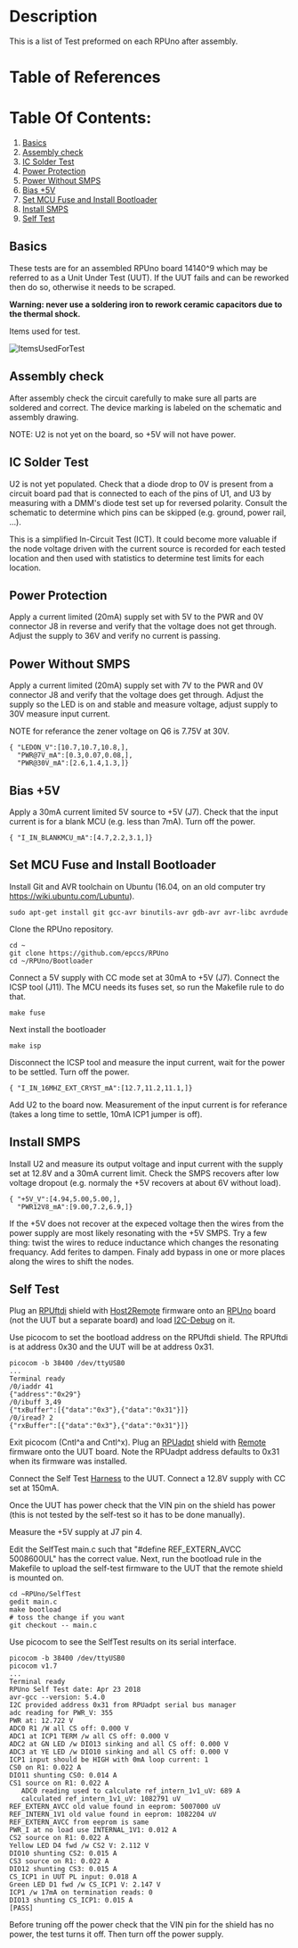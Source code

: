 # Description

This is a list of Test preformed on each RPUno after assembly.

# Table of References


# Table Of Contents:

1. [Basics](#basics)
2. [Assembly check](#assembly-check)
3. [IC Solder Test](#ic-solder-test)
6. [Power Protection](#power-protection)
7. [Power Without SMPS](#power-without-smps)
8. [Bias +5V](#bias-5v)
9. [Set MCU Fuse and Install Bootloader](#set-mcu-fuse-and-install-bootloader)
10. [Install SMPS](install-smps)
11. [Self Test](#self-test)


## Basics

These tests are for an assembled RPUno board 14140^9 which may be referred to as a Unit Under Test (UUT). If the UUT fails and can be reworked then do so, otherwise it needs to be scraped. 

**Warning: never use a soldering iron to rework ceramic capacitors due to the thermal shock.**
    
Items used for test.

![ItemsUsedForTest](./14140,ItemsUsedForTest.jpg "RPUno Items Used For Test")


## Assembly check

After assembly check the circuit carefully to make sure all parts are soldered and correct. The device marking is labeled on the schematic and assembly drawing.
    
NOTE: U2 is not yet on the board, so +5V will not have power.


## IC Solder Test

U2 is not yet populated. Check that a diode drop to 0V is present from a circuit board pad that is connected to each of the pins of U1, and U3 by measuring with a DMM's diode test set up for reversed polarity. Consult the schematic to determine which pins can be skipped (e.g. ground, power rail, ...).

This is a simplified In-Circuit Test (ICT). It could become more valuable if the node voltage driven with the current source is recorded for each tested location and then used with statistics to determine test limits for each location. 


## Power Protection

Apply a current limited (20mA) supply set with 5V to the PWR and 0V connector J8 in reverse and verify that the voltage does not get through. Adjust the supply to 36V and verify no current is passing.


## Power Without SMPS

Apply a current limited (20mA) supply set with 7V to the PWR and 0V connector J8 and verify that the voltage does get through. Adjust the supply so the LED is on and stable and measure voltage, adjust supply to 30V measure input current. 

NOTE for referance the zener voltage on Q6 is 7.75V at 30V.

```
{ "LEDON_V":[10.7,10.7,10.8,],
  "PWR@7V_mA":[0.3,0.07,0.08,],
  "PWR@30V_mA":[2.6,1.4,1.3,]}
```


## Bias +5V

Apply a 30mA current limited 5V source to +5V (J7). Check that the input current is for a blank MCU (e.g. less than 7mA). Turn off the power.

```
{ "I_IN_BLANKMCU_mA":[4.7,2.2,3.1,]}
```


## Set MCU Fuse and Install Bootloader

Install Git and AVR toolchain on Ubuntu (16.04, on an old computer try https://wiki.ubuntu.com/Lubuntu). 

```
sudo apt-get install git gcc-avr binutils-avr gdb-avr avr-libc avrdude
```

Clone the RPUno repository.

```
cd ~
git clone https://github.com/epccs/RPUno
cd ~/RPUno/Bootloader
```

Connect a 5V supply with CC mode set at 30mA to +5V (J7). Connect the ICSP tool (J11). The MCU needs its fuses set, so run the Makefile rule to do that. 

```
make fuse
```

Next install the bootloader

```
make isp
```

Disconnect the ICSP tool and measure the input current, wait for the power to be settled. Turn off the power.

```
{ "I_IN_16MHZ_EXT_CRYST_mA":[12.7,11.2,11.1,]}
```

Add U2 to the board now. Measurement of the input current is for referance (takes a long time to settle, 10mA ICP1 jumper is off).


## Install SMPS

Install U2 and measure its output voltage and input current with the supply set at 12.8V and a 30mA current limit. Check the SMPS recovers after low voltage dropout (e.g. normaly the +5V recovers at about 6V without load).

```
{ "+5V_V":[4.94,5.00,5.00,],
  "PWR12V8_mA":[9.00,7.2,6.9,]}
```

If the +5V does not recover at the expeced voltage then the wires from the power supply are most likely resonating with the +5V SMPS. Try a few thing: twist the wires to reduce inductance which changes the resonating frequancy. Add ferites to dampen. Finaly add bypass in one or more places along the wires to shift the nodes.


## Self Test

Plug an [RPUftdi] shield with [Host2Remote] firmware onto an [RPUno] board (not the UUT but a separate board) and load [I2C-Debug] on it.

[RPUftdi]: https://github.com/epccs/RPUftdi
[Host2Remote]: https://github.com/epccs/RPUftdi/tree/master/Host2Remote
[RPUno]: https://github.com/epccs/RPUno
[I2C-Debug]: https://github.com/epccs/RPUno/tree/master/i2c-debug

Use picocom to set the bootload address on the RPUftdi shield. The RPUftdi is at address 0x30 and the UUT will be at address 0x31.

```
picocom -b 38400 /dev/ttyUSB0
...
Terminal ready
/0/iaddr 41
{"address":"0x29"}
/0/ibuff 3,49
{"txBuffer":[{"data":"0x3"},{"data":"0x31"}]}
/0/iread? 2
{"rxBuffer":[{"data":"0x3"},{"data":"0x31"}]}
```
Exit picocom (Cntl^a and Cntl^x). Plug an [RPUadpt] shield with [Remote] firmware onto the UUT board. Note the RPUadpt address defaults to 0x31 when its firmware was installed.

[RPUadpt]: https://github.com/epccs/RPUadpt
[Remote]: https://github.com/epccs/RPUadpt/tree/master/Remote

Connect the Self Test [Harness] to the UUT. Connect a 12.8V supply with CC set at 150mA.

[Harness]: https://raw.githubusercontent.com/epccs/RPUno/master/SelfTest/Setup/SelfTestWiring.png

Once the UUT has power check that the VIN pin on the shield has power (this is not tested by the self-test so it has to be done manually).

Measure the +5V supply at J7 pin 4.

Edit the SelfTest main.c such that "#define REF_EXTERN_AVCC 5008600UL" has the correct value. Next, run the bootload rule in the Makefile to upload the self-test firmware to the UUT that the remote shield is mounted on.

```
cd ~RPUno/SelfTest
gedit main.c
make bootload
# toss the change if you want
git checkout -- main.c
```

Use picocom to see the SelfTest results on its serial interface.


```
picocom -b 38400 /dev/ttyUSB0
picocom v1.7
...
Terminal ready
RPUno Self Test date: Apr 23 2018
avr-gcc --version: 5.4.0
I2C provided address 0x31 from RPUadpt serial bus manager
adc reading for PWR_V: 355
PWR at: 12.722 V
ADC0 R1 /W all CS off: 0.000 V
ADC1 at ICP1 TERM /w all CS off: 0.000 V
ADC2 at GN LED /w DIO13 sinking and all CS off: 0.000 V
ADC3 at YE LED /w DIO10 sinking and all CS off: 0.000 V
ICP1 input should be HIGH with 0mA loop current: 1 
CS0 on R1: 0.022 A
DIO11 shunting CS0: 0.014 A
CS1 source on R1: 0.022 A
   ADC0 reading used to calculate ref_intern_1v1_uV: 689 A
   calculated ref_intern_1v1_uV: 1082791 uV
REF_EXTERN_AVCC old value found in eeprom: 5007000 uV
REF_INTERN_1V1 old value found in eeprom: 1082204 uV
REF_EXTERN_AVCC from eeprom is same
PWR_I at no load use INTERNAL_1V1: 0.012 A
CS2 source on R1: 0.022 A
Yellow LED D4 fwd /w CS2 V: 2.112 V
DIO10 shunting CS2: 0.015 A
CS3 source on R1: 0.022 A
DIO12 shunting CS3: 0.015 A
CS_ICP1 in UUT PL input: 0.018 A
Green LED D1 fwd /w CS_ICP1 V: 2.147 V
ICP1 /w 17mA on termination reads: 0 
DIO13 shunting CS_ICP1: 0.015 A
[PASS]
```

Before truning off the power check that the VIN pin for the shield has no power, the test turns it off. Then turn off the power supply.
